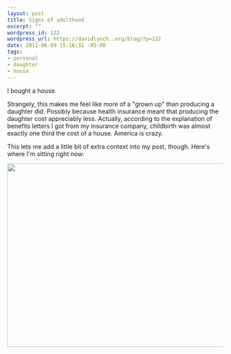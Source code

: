 ```yaml
--- 
layout: post
title: Signs of adulthood
excerpt: ""
wordpress_id: 122
wordpress_url: https://davidlynch..org/blog/?p=122
date: 2011-06-09 15:16:31 -05:00
tags: 
- personal
- daughter
- house
---
```

I bought a house.

Strangely, this makes me feel like more of a "grown up" than producing a daughter did. Possibly because health insurance meant that producing the daughter cost appreciably less. Actually, according to the explanation of benefits letters I got from my insurance company, childbirth was almost exactly one third the cost of a house. America is crazy.

This lets me add a little bit of extra context into my post, though. Here's where I'm sitting right now:

<img alt="" src="https://lh3.googleusercontent.com/-VoV1Ojy9qtw/TeZc_rd2CiI/AAAAAAAAAeg/XsTkpM0BW8o/s640/IMG_2590.JPG" title="Workspace" class="aligncenter" width="640" height="427" />
